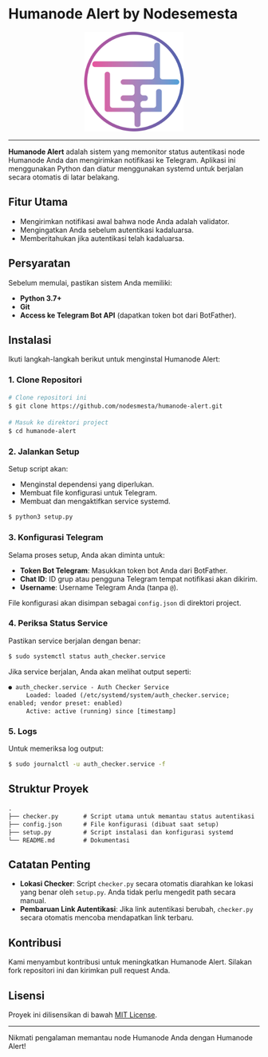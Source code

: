 # Humanode Alert by Nodesemesta

<p align="center">
  <img src="NodeSemesta.png" alt="Humanode Alert Logo" width="200">
</p>

---

**Humanode Alert** adalah sistem yang memonitor status autentikasi node Humanode Anda dan mengirimkan notifikasi ke Telegram. Aplikasi ini menggunakan Python dan diatur menggunakan systemd untuk berjalan secara otomatis di latar belakang.

## Fitur Utama
- Mengirimkan notifikasi awal bahwa node Anda adalah validator.
- Mengingatkan Anda sebelum autentikasi kadaluarsa.
- Memberitahukan jika autentikasi telah kadaluarsa.

## Persyaratan
Sebelum memulai, pastikan sistem Anda memiliki:
- **Python 3.7+**
- **Git**
- **Access ke Telegram Bot API** (dapatkan token bot dari BotFather).

## Instalasi
Ikuti langkah-langkah berikut untuk menginstal Humanode Alert:

### 1. Clone Repositori
```bash
# Clone repositori ini
$ git clone https://github.com/nodesmesta/humanode-alert.git

# Masuk ke direktori project
$ cd humanode-alert
```

### 2. Jalankan Setup
Setup script akan:
- Menginstal dependensi yang diperlukan.
- Membuat file konfigurasi untuk Telegram.
- Membuat dan mengaktifkan service systemd.

```bash
$ python3 setup.py
```

### 3. Konfigurasi Telegram
Selama proses setup, Anda akan diminta untuk:
- **Token Bot Telegram**: Masukkan token bot Anda dari BotFather.
- **Chat ID**: ID grup atau pengguna Telegram tempat notifikasi akan dikirim.
- **Username**: Username Telegram Anda (tanpa `@`).

File konfigurasi akan disimpan sebagai `config.json` di direktori project.

### 4. Periksa Status Service
Pastikan service berjalan dengan benar:
```bash
$ sudo systemctl status auth_checker.service
```

Jika service berjalan, Anda akan melihat output seperti:
```
● auth_checker.service - Auth Checker Service
     Loaded: loaded (/etc/systemd/system/auth_checker.service; enabled; vendor preset: enabled)
     Active: active (running) since [timestamp]
```

### 5. Logs
Untuk memeriksa log output:
```bash
$ sudo journalctl -u auth_checker.service -f
```

## Struktur Proyek
```
.
├── checker.py       # Script utama untuk memantau status autentikasi
├── config.json      # File konfigurasi (dibuat saat setup)
├── setup.py         # Script instalasi dan konfigurasi systemd
└── README.md        # Dokumentasi
```

## Catatan Penting
- **Lokasi Checker**: Script `checker.py` secara otomatis diarahkan ke lokasi yang benar oleh `setup.py`. Anda tidak perlu mengedit path secara manual.
- **Pembaruan Link Autentikasi**: Jika link autentikasi berubah, `checker.py` secara otomatis mencoba mendapatkan link terbaru.

## Kontribusi
Kami menyambut kontribusi untuk meningkatkan Humanode Alert. Silakan fork repositori ini dan kirimkan pull request Anda.

## Lisensi
Proyek ini dilisensikan di bawah [MIT License](LICENSE).

---

Nikmati pengalaman memantau node Humanode Anda dengan Humanode Alert!

